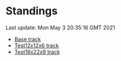 # Standings

Last update: Mon May  3 20:35:16 GMT 2021

* [Base track](comps/Base/2021-05-03/standings.md)
* [Test12x12x6 track](comps/Test12x12x6/2021-05-03/standings.md)
* [Test18x22x9 track](comps/Test18x22x9/2021-05-03/standings.md)
